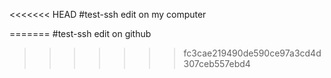 <<<<<<< HEAD
#test-ssh edit on my computer

=======
#test-ssh edit on github
>>>>>>> fc3cae219490de590ce97a3cd4d307ceb557ebd4
